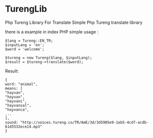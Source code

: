 # TurengLib
Php Tureng Library For Translate
Simple Php Tureng translate library

there is a example in index PHP
simple usage :

```
$lang = Tureng::EN_TR;
$inputLang = 'en';
$word = 'welcome';

$tureng = new Tureng($lang, $inputLang);
$result = $tureng->translate($word);

```
Result:

```
{
word: "animal",
means: [
"hayvan",
"hayvan",
"hayvani",
"hayvansal",
"hayvanca",
...
],
sound: "http://voices.tureng.co/TR/AmE/3d/3d5905e9-1eb5-4cd7-acdb-61d5532ece14.mp3"
}

```
